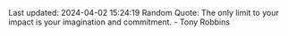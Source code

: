 Last updated: 2024-04-02 15:24:19
Random Quote: The only limit to your impact is your imagination and commitment. - Tony Robbins